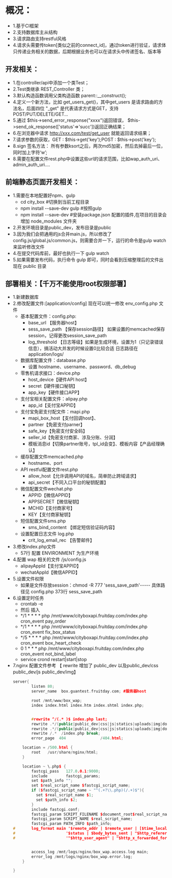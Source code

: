 概况：
==================
* 1.基于CI框架
* 2.支持数据库主从结构
* 3.请求路由支持restful风格  
* 4.请求头需要传token[类似之前的connect_id]，通过token进行验证，请求体只传递业务相关的数据，后期根据业务也可以在请求头中传递签名、版本等


开发相关：
-------------------
* 1.在controller/api中添加一个类Test；
* 2.Test类继承 REST_Controller 类；
* 3.默认构造函数调用父类构造函数 parent::__construct();
* 4.定义一个新方法，比如 get_users_get()，其中get_users 是请求路由的方法名，后面四位 "_get" 是代表请求方式是GET，支持POST/PUT/DELETE/GET...
* 5.通过 $this->send_error_response("xxxx")返回错误， $this->send_ok_response(['status'=>'succ'])返回正确结果；
* 6.在浏览器中请求 http://xxx.com/test/get_user 就能返回请求结果；
* 7.请求参数的获取，GET : $this->get('key');POST : $this->post('key');
* 8.sign 签名方法： 所有参数ksort之后，两次md5加密，然后去掉最后一位，同时加上字符‘w’;
* 8.需要在配置文件rest.php中设置这些url的请求范围，比如wap_auth_uri、admin_auth_uri....

前端静态页面开发相关：
-------------------
* 1.需要在本地配置好npm、gulp
    * cd city_box #切换到当前工程目录
    * npm install --save-dev gulp #按照gulp
    * npm install --save-dev  #安装package.json 配置的插件,在项目的目录会增加 node_modules 文件夹
* 2.开发环境目录是public_dev，发布目录是public
* 3.因为我们会把通用的js合并main.js，所以修改了config.js/global.js/common.js，则需要合并一下，运行的命令是gulp watch来监听修改文件
* 4.在提交代码库前，最好也执行一下 gulp watch
* 5.如果需要发布代码，执行命令 gulp 即可，同时会看到压缩整理后的文件出现在 public 目录


部署相关：【千万不能使用root权限部署】
-------------------
* 1.新建数据库
* 2.修改配置文件:[application/config] 现在可以统一修改 env_config.php 文件
    * 基本配置文件：config.php:
        *  base_url 【服务器host】
        *  sess_save_path 【保存session路径】 如果设置的memcached保存session，记得更改session_save_path
        *  log_threshold 【日志等级】如果是生成环境，设置为1（只记录错误信息），搞活动大并发的时候设置0比较合适 日志路径在 application/logs/
    * 数据库配置文件：database.php
        * 设置 hostname、username、password、db_debug
    * 零售机请求接口：device.php
        * host_device【硬件API host】
        * secret【硬件接口秘钥】
        * app_key【硬件接口APP】
    * 支付宝相关配置文件：alipay.php
        * app_id【支付宝APPID】
    * 支付宝免密支付配文件：mapi.php
        * mapi_box_host【支付回调host】、
        * partner【免密支付parner】
        * safe_key【免密支付安全码】
        * seller_id【免密支付商家、涉及分账、分润】
        * 模板消息id【切换partner账号，tpl_id会变】、模板内容【产品经理确认】
    * 缓存配置文件memcached.php
        * hostname、port
    * API restful配置文件rest.php
        * allow_host【允许调用API的域名，简单防止跨域请求】
        * api_secret【不同入口平台的秘钥配置】
    * 微信配置文件wechat.php
        * APPID【微信APPID】
        * APPSECRET【微信秘钥】
        * MCHID【支付商家号】
        * KEY【支付商家秘钥】
    * 短信配置文件sms.php
        * sms_bind_content 【绑定短信验证码内容】
    * 设置配置日志文件 log.php
        * crit_log_email_rec 【告警邮件】
* 3.修改index.php文件
    * 57行 配置 ENVIRONMENT 为生产环境
* 4.配置 wap 相关的文件 /js/config.js
    * alipayAppId【支付宝APPID】
    * wechatAppId【微信APPID】
* 5.设置文件权限
    * 如果是文件存放session：chmod -R 777 'sess_save_path'----- 具体路径见 config.php 373行 sess_save_path
* 6.设置定时任务
    * crontab -e
    * 然后 插入
    * */1 *  *  *  *  php /mnt/www/cityboxapi.fruitday.com/index.php cron_event pay_order
    * */1 *  *  *  *  php /mnt/www/cityboxapi.fruitday.com/index.php cron_event fix_box_status
    * */5 *  *  *  *  php /mnt/www/cityboxapi.fruitday.com/index.php cron_event box_heart_check
    * 0   1  *  *  *  php /mnt/www/cityboxapi.fruitday.com/index.php cron_event not_bind_label
    * service crond restart|start|stop
* 7.nginx 配置文件参考 【 rewrite 增加了 public_dev 以及public_dev/css public_dev/js public_dev/img】
   ```C++
   server{
           listen 80;
           server_name  box.guantest.fruitday.com; #服务器host

           root /mnt/www/box_wap;
           index index.html index.htm index.shtml index.php;


           #rewrite ^/(.* )$ index.php last;
           rewrite .*/(public|public_dev|css|js|statics|uploads|img|doc)/(css|js|statics|uploads|img|doc)/(.*)$ /$1/$2/$3 last;
           rewrite .*/(public|public_dev|css|js|statics|uploads|img|doc)/(.* )$ /$1/$2 last;
           rewrite /.*  /index.php break;
           error_page  404               /404.html;

       location = /500.html {
           root   /usr/share/nginx/html;
       }

       location ~ \.php$ {
           fastcgi_pass   127.0.0.1:9000;
           include        fastcgi_params;
           set $path_info "";
           set $real_script_name $fastcgi_script_name;
           if ($fastcgi_script_name ~ "^(.+?\\.php)(/.+)$"){
             set $real_script_name $1;
             set $path_info $2;
           }
           include fastcgi.conf;
           fastcgi_param SCRIPT_FILENAME $document_root$real_script_name;
           fastcgi_param SCRIPT_NAME $real_script_name;
           fastcgi_param PATH_INFO $path_info;
   #       log_format main '$remote_addr | $remote_user | [$time_local] | "$request" | '
   #                      '$status | $body_bytes_sent | "$http_referer"  | '
   #                      '"$http_user_agent" | "$http_x_forwarded_for" |  "$request_body" | "$resp_body"';


           access_log /mnt/logs/nginx/box_wap.access.log main;
           error_log /mnt/logs/nginx/box_wap.error.log;
       }

   }


